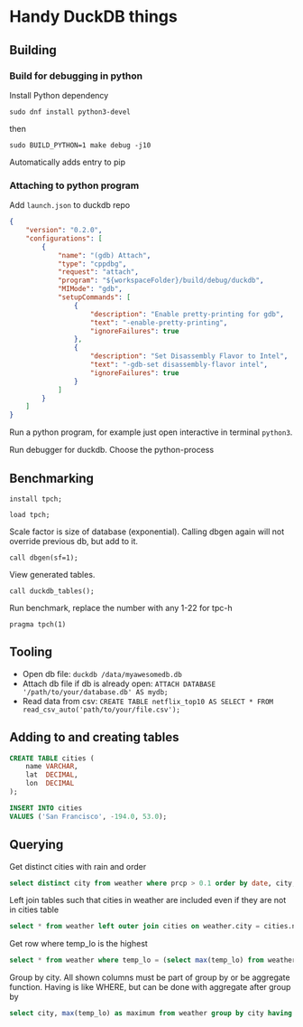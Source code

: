 # Handy DuckDB things

## Building

### Build for debugging in python

Install Python dependency

`sudo dnf install python3-devel`

then

`sudo BUILD_PYTHON=1 make debug -j10`

Automatically adds entry to pip

### Attaching to python program

Add `launch.json` to duckdb repo

```json
{
    "version": "0.2.0",
    "configurations": [
        {
            "name": "(gdb) Attach",
            "type": "cppdbg",
            "request": "attach",
            "program": "${workspaceFolder}/build/debug/duckdb",
            "MIMode": "gdb",
            "setupCommands": [
                {
                    "description": "Enable pretty-printing for gdb",
                    "text": "-enable-pretty-printing",
                    "ignoreFailures": true
                },
                {
                    "description": "Set Disassembly Flavor to Intel",
                    "text": "-gdb-set disassembly-flavor intel",
                    "ignoreFailures": true
                }
            ]
        }
    ]
}
```

Run a python program, for example just open interactive in terminal `python3`.

Run debugger for duckdb. Choose the python-process

## Benchmarking

`install tpch;`

`load tpch;`

Scale factor is size of database (exponential). Calling dbgen again will not override previous db, but add to it.

`call dbgen(sf=1);`

View generated tables.

`call duckdb_tables();`

Run benchmark, replace the number with any 1-22 for tpc-h

`pragma tpch(1)`

## Tooling

- Open db file:
`duckdb /data/myawesomedb.db`
- Attach db file if db is already open: `ATTACH DATABASE '/path/to/your/database.db' AS mydb;`
- Read data from csv: `CREATE TABLE netflix_top10 AS SELECT * FROM read_csv_auto('path/to/your/file.csv');`

## Adding to and creating tables

```sql
CREATE TABLE cities (
    name VARCHAR,
    lat  DECIMAL,
    lon  DECIMAL
);
```

```sql
INSERT INTO cities
VALUES ('San Francisco', -194.0, 53.0);
```

## Querying

Get distinct cities with rain and order

```sql
select distinct city from weather where prcp > 0.1 order by date, city;
```

Left join tables such that cities in weather are included even if they are not in cities table

```sql
select * from weather left outer join cities on weather.city = cities.name;
```

Get row where temp_lo is the highest

```sql
select * from weather where temp_lo = (select max(temp_lo) from weather);
```

Group by city. All shown columns must be part of group by or be aggregate function.
Having is like WHERE, but can be done with aggregate after group by

```sql
select city, max(temp_lo) as maximum from weather group by city having maximum > 40;
```

